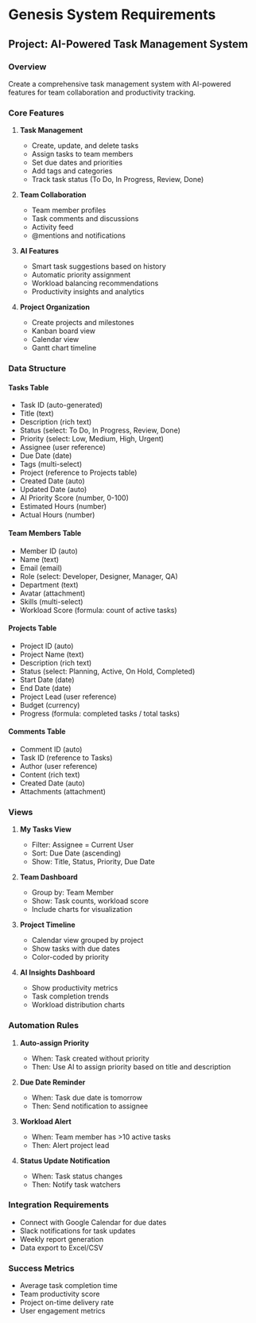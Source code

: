 # Genesis System Requirements

## Project: AI-Powered Task Management System

### Overview
Create a comprehensive task management system with AI-powered features for team collaboration and productivity tracking.

### Core Features

1. **Task Management**
   - Create, update, and delete tasks
   - Assign tasks to team members
   - Set due dates and priorities
   - Add tags and categories
   - Track task status (To Do, In Progress, Review, Done)

2. **Team Collaboration**
   - Team member profiles
   - Task comments and discussions
   - Activity feed
   - @mentions and notifications

3. **AI Features**
   - Smart task suggestions based on history
   - Automatic priority assignment
   - Workload balancing recommendations
   - Productivity insights and analytics

4. **Project Organization**
   - Create projects and milestones
   - Kanban board view
   - Calendar view
   - Gantt chart timeline

### Data Structure

#### Tasks Table
- Task ID (auto-generated)
- Title (text)
- Description (rich text)
- Status (select: To Do, In Progress, Review, Done)
- Priority (select: Low, Medium, High, Urgent)
- Assignee (user reference)
- Due Date (date)
- Tags (multi-select)
- Project (reference to Projects table)
- Created Date (auto)
- Updated Date (auto)
- AI Priority Score (number, 0-100)
- Estimated Hours (number)
- Actual Hours (number)

#### Team Members Table
- Member ID (auto)
- Name (text)
- Email (email)
- Role (select: Developer, Designer, Manager, QA)
- Department (text)
- Avatar (attachment)
- Skills (multi-select)
- Workload Score (formula: count of active tasks)

#### Projects Table
- Project ID (auto)
- Project Name (text)
- Description (rich text)
- Status (select: Planning, Active, On Hold, Completed)
- Start Date (date)
- End Date (date)
- Project Lead (user reference)
- Budget (currency)
- Progress (formula: completed tasks / total tasks)

#### Comments Table
- Comment ID (auto)
- Task ID (reference to Tasks)
- Author (user reference)
- Content (rich text)
- Created Date (auto)
- Attachments (attachment)

### Views

1. **My Tasks View**
   - Filter: Assignee = Current User
   - Sort: Due Date (ascending)
   - Show: Title, Status, Priority, Due Date

2. **Team Dashboard**
   - Group by: Team Member
   - Show: Task counts, workload score
   - Include charts for visualization

3. **Project Timeline**
   - Calendar view grouped by project
   - Show tasks with due dates
   - Color-coded by priority

4. **AI Insights Dashboard**
   - Show productivity metrics
   - Task completion trends
   - Workload distribution charts

### Automation Rules

1. **Auto-assign Priority**
   - When: Task created without priority
   - Then: Use AI to assign priority based on title and description

2. **Due Date Reminder**
   - When: Task due date is tomorrow
   - Then: Send notification to assignee

3. **Workload Alert**
   - When: Team member has >10 active tasks
   - Then: Alert project lead

4. **Status Update Notification**
   - When: Task status changes
   - Then: Notify task watchers

### Integration Requirements

- Connect with Google Calendar for due dates
- Slack notifications for task updates
- Weekly report generation
- Data export to Excel/CSV

### Success Metrics

- Average task completion time
- Team productivity score
- Project on-time delivery rate
- User engagement metrics